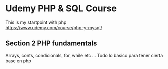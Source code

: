 # Udemy PHP & SQL Course
This is my startpoint with php  
https://www.udemy.com/course/php-y-mysql/ 

## Section 2 PHP fundamentals 
Arrays, conts, condicionals, for, while etc ... 
Todo lo basico para tener cierta base en php